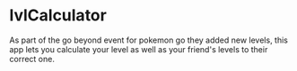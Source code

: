 # lvlCalculator
 As part of the go beyond event for pokemon go they added new levels, this app lets you calculate your level as well as your friend's levels to their correct one.
